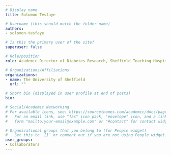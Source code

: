 ```yaml
---
# Display name
title: Solomon Tesfaye

# Username (this should match the folder name)
authors:
- solomon-tesfaye

# Is this the primary user of the site?
superuser: false

# Role/position
role: Academic Director of Diabetes Research, Sheffield Teaching Hospitals

# Organizations/Affiliations
organizations:
- name: The University of Sheffield
  url: ""

# Short bio (displayed in user profile at end of posts)
bio:

# Social/Academic Networking
# For available icons, see: https://sourcethemes.com/academic/docs/page-builder/#icons
#   For an email link, use "fas" icon pack, "envelope" icon, and a link in the
#   form "mailto:your-email@example.com" or "#contact" for contact widget.

# Organizational groups that you belong to (for People widget)
#   Set this to `[]` or comment out if you are not using People widget.
user_groups:
- Collaborators
---
```

